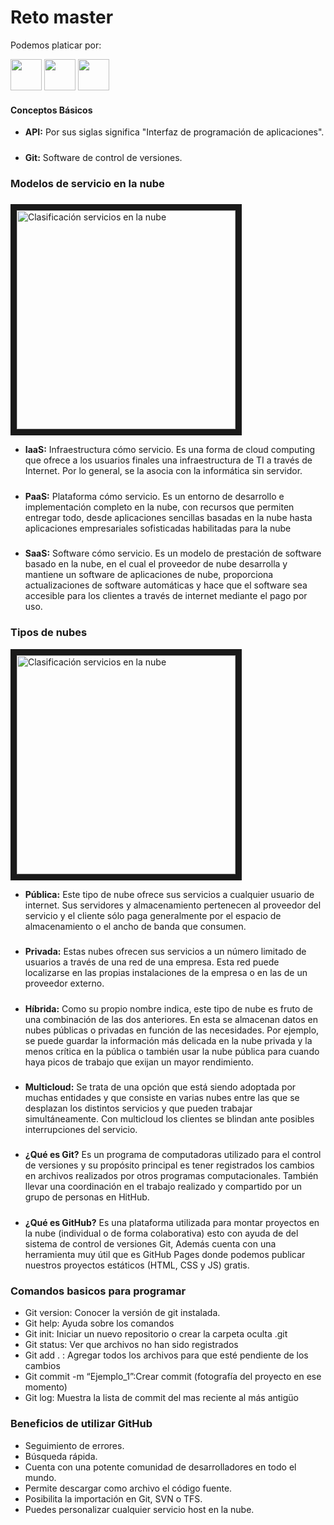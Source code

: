 # Reto master

Podemos platicar por:

<div style="float=rigth;">
<a href="https://www.facebook.com/Danybme/" target="_blank"><img src="https://upload.wikimedia.org/wikipedia/commons/5/51/Facebook_f_logo_%282019%29.svg" width="50"></a> 
<a href="https://www.instagram.com/danybme/" target="_blank"><img src="https://assets.stickpng.com/images/580b57fcd9996e24bc43c521.png" width="50"></a>
<a href="https://twitter.com/home?lang=es" target="_blank"><img src="https://logodownload.org/wp-content/uploads/2014/09/twitter-logo-4.png"width="50"></a>



#### Conceptos Básicos

- **API:** Por sus siglas significa "Interfaz de programación de aplicaciones".
#####
- **Git:** Software de control de versiones.
#####

### Modelos de servicio en la nube
#####
<img src="https://nanobytes.es/web/image/55083/Comparativa%20iaas%20paas%20saas.png?access_token=760263c2-d615-4e27-887f-a463ed1366d0" width="350" alt="Clasificación servicios en la nube"
border="10">

- **IaaS:** Infraestructura cómo servicio.
 Es una forma de cloud computing que ofrece a los usuarios finales una infraestructura de TI a través de Internet. Por lo general, se la asocia con la informática sin servidor.
#####
- **PaaS:** Plataforma cómo servicio.
Es un entorno de desarrollo e implementación completo en la nube, con recursos que permiten entregar todo, desde aplicaciones sencillas basadas en la nube hasta aplicaciones empresariales sofisticadas habilitadas para la nube
#####
- **SaaS:** Software cómo servicio.
Es un modelo de prestación de software basado en la nube, en el cual el proveedor de nube desarrolla y mantiene un software de aplicaciones de nube, proporciona actualizaciones de software automáticas y hace que el software sea accesible para los clientes a través de internet mediante el pago por uso.
#####

### Tipos de nubes

<img src="http://1.bp.blogspot.com/-y0MbcfKHyf8/UNg-PSj1qLI/AAAAAAAAAMM/zVNBkTZi_do/s1600/Nube_tipos_.png" width="350" alt="Clasificación servicios en la nube"
border="10">

- **Pública:** Este tipo de nube ofrece sus servicios a cualquier usuario de internet. Sus servidores y almacenamiento pertenecen al proveedor del servicio y el cliente sólo paga generalmente por el espacio de almacenamiento o el ancho de banda que consumen.
#####
- **Privada:** Estas nubes ofrecen sus servicios a un número limitado de usuarios a través de una red de una empresa. Esta red puede localizarse en las propias instalaciones de la empresa o en las de un proveedor externo.

#####

- **Híbrida:** Como su propio nombre indica, este tipo de nube es fruto de una combinación de las dos anteriores. En esta se almacenan datos en nubes públicas o privadas en función de las necesidades. Por ejemplo, se puede guardar la información más delicada en la nube privada y la menos crítica en la pública o también usar la nube pública para cuando haya picos de trabajo que exijan un mayor rendimiento.

#####

- **Multicloud:** Se trata de una opción que está siendo adoptada por muchas entidades y que consiste en varias nubes entre las que se desplazan los distintos servicios y que pueden trabajar simultáneamente. Con multicloud los clientes se blindan ante posibles interrupciones del servicio.

#####

- **¿Qué es Git?** 
Es un programa de computadoras utilizado para el control de versiones y su propósito principal es tener registrados los cambios en archivos realizados por otros programas computacionales. También llevar una coordinación en el trabajo realizado y compartido por un grupo de personas en HitHub.

#####

- **¿Qué es GitHub?** 
Es una plataforma utilizada para montar proyectos en la nube (individual o de forma colaborativa) esto con ayuda de del sistema de control de versiones Git, Además cuenta con una herramienta muy útil que es GitHub Pages donde podemos publicar nuestros proyectos estáticos (HTML, CSS y JS) gratis.

#####

### Comandos basicos para programar 
- Git version: Conocer la versión de git instalada.
- Git help: Ayuda sobre los comandos
- Git init: Iniciar un nuevo repositorio o crear la carpeta oculta .git
- Git status: Ver que archivos no han sido registrados
- Git add . : Agregar todos los archivos para que esté pendiente de los cambios
- Git commit -m “Ejemplo_1”:Crear commit (fotografía del proyecto en ese momento)
- Git log: Muestra la lista de commit del mas reciente al más antigüo

### Beneficios de utilizar GitHub

- Seguimiento de errores.
- Búsqueda rápida.
- Cuenta con una potente comunidad de desarrolladores en todo el mundo.
- Permite descargar como archivo el código fuente.
- Posibilita la importación en Git, SVN o TFS.
- Puedes personalizar cualquier servicio host en la nube.
